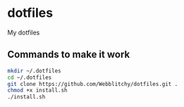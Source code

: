 # dotfiles
My dotfiles

## Commands to make it work

```bash
mkdir ~/.dotfiles
cd ~/.dotfiles
git clone https://github.com/Webblitchy/dotfiles.git .
chmod +x install.sh
./install.sh
```
